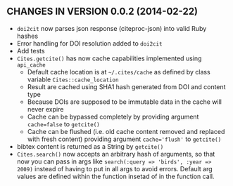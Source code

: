 ## CHANGES IN VERSION 0.0.2 (2014-02-22)

+ `doi2cit` now parses json response (citeproc-json) into valid Ruby hashes
+ Error handling for DOI resolution added to `doi2cit`
+ Add tests
+ `Cites.getcite()`  has now cache capabilities implemented using `api_cache`
    * Default cache location is at `~/.cites/cache` as defined by class variable `Cites::cache_location`
    * Result are cached using SHA1 hash generated from DOI and content type
    * Because DOIs are supposed to be immutable data in the cache will never expire
    * Cache can be bypassed completely by providing argument `cache=false` to `getcite()`
    * Cache can be flushed (i.e. old cache content removed and replaced with fresh content) providing argument `cache='flush'` to `getcite()`
+ bibtex content is returned as a String by `getcite()`
+ `Cites.search()` now accepts an arbitrary hash of arguments, so that now you can pass in args like `search(:query => 'birds', :year => 2009)` instead of having to put in all args to avoid errors. Default arg values are defined within the function insetad of in the function call.